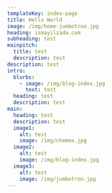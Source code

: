 ```yaml
---
templateKey: index-page
title: Hello World
image: /img/home-jumbotron.jpg
heading: ismayilzada.com
subheading: test
mainpitch:
  title: test
  description: test
description: test
intro:
  blurbs:
    - image: /img/blog-index.jpg
      text: test
  heading: test
  description: test
main:
  heading: test
  description: test
  image1:
    alt: test
    image: /img/chemex.jpg
  image2:
    alt: test
    image: /img/blog-index.jpg
  image3:
    alt: test
    image: /img/jumbotron.jpg
---
```

